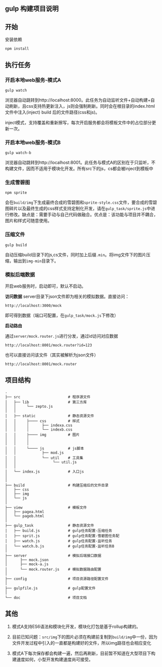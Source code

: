 ## gulp 构建项目说明

##  开始
安装依赖  

	npm install

##  执行任务
###  开启本地web服务-模式A
    gulp watch

浏览器自动跳转到http://localhost:8000。此任务为自动监听文件+自动构建+自动刷新，且css支持热更新注入，js则会强制刷新。同时会在根目录的index.html文件中注入(inject) build 后的文件路径(css和js)。

inject模式，支持覆盖和重新擦写，每次开启服务都会将模板文件中的占位部分更新一次。

###  开启本地web服务-模式B
    gulp watch-b

浏览器自动跳转到http://localhost:8001。此任务与模式A的区别在于只监听，不构建文件，因而不适用于模块化开发。所有src下的js，cs都会被inject到模板中

### 生成雪碧图

    npm sprite
会在`build/img`下生成最终合成的雪碧图和`sprite-style.css`文件，要合成的雪碧图碎片以及最终生成的css样式支持定制化开发，请在`gulp_task/sprite.js`中进行修改。缺点是：需要手动与自己代码做融合。优点是：该功能与项目并不耦合，图片和样式可随意使用。

### 压缩文件 

    gulp build

自动压缩build目录下的js,cs文件，同时加上后缀`.min`。将img文件下的图片压缩，输出到`img-min`目录下。

### 模拟后端数据
开启web服务时，启动即可，默认不启动。

**访问数据**
server目录下json文件即为相关的模拟数据。直接访问：

	http://localhost:3000/mock
即可得到数据（端口可配置，在`gulp_task/mock.js`下修改）

**启动路由**

通过`server/mock.router.js`进行分发，通过id访问对应数据

	http://localhost:8001/mock.router?id=123

也可以直接访问该文件（其实被解析为json文件）

	http://localhost:8001/mock.router
## 项目结构


```
.
├── src                      # 程序源文件
│   ├── lib                  # 第三方库
│   │     └── zepto.js     
│   │
│   ├── static               # 静态资源文件
│   │     ├──── css          # 样式
│   │     │      ├── indexa.css       
│   │     │      └── indexb.css   
│   │     ├──── img          # 图片
│   │     │              
│   │     │          
│   │     └──── js           # js脚本
│   │            ├── mod.js       
│   │            └── util    # 工具集   
│   │                 └── util.js    
│   │
│   └── index.js           	 # 入口js
│        
│
├── build                    # 构建压缩后的文件目录
│   ├── css                  
│   ├── img                  
│   └── js                  
│
├── view                     # 模板文件
│   ├── pagea.html                  
│   └── pageb.html                
│
├── gulp_task                # 静态资源文件
│   ├── build.js             # gulp任务配置-压缩任务
│   ├── sprit.js             # gulp任务配置-雪碧图任务配
│   ├── watch.js             # gulp任务配置-监听任务
│   └── watch.b.js           # gulp任务配置-监听任务B
│
├── server                   # 模拟后端接口数据
│      ├── mock.json         
│      ├── mock-a.js
│      └── mock.router.js    # 模拟数据路由配置        
│
├── config                   # 项目资源路径配置文件
│
├── gulpfile.js              # gulp配置文件
│
└── doc                      # 项目文档

```


## 其他

1. 模式A支持ES6语法和模块化开发，模块化打包是基于rollup构建的。

2. 目前已知问题：`src/img`下的图片必须在构建前复制到`build/img`中一份，因为文件开发过程中引入的一直都是构建好的文件，所以img路径也会相应变化

4. 模式A下每次保存都会构建一遍，然后再刷新，目前暂不知道在大型项目下构建速度如何，小型开发构建速度尚可接受。